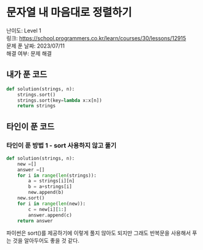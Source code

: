 # 문자열 내 마음대로 정렬하기

난이도: Level 1  
링크: https://school.programmers.co.kr/learn/courses/30/lessons/12915  
문제 푼 날짜: 2023/07/11  
해결 여부: 문제 해결  

## 내가 푼 코드

```python
def solution(strings, n):
    strings.sort()
    strings.sort(key=lambda x:x[n])
    return strings
```

## 타인이 푼 코드

### 타인이 푼 방법 1 - sort 사용하지 않고 풀기

```python
def solution(strings, n):
    new =[]
    answer =[]
    for i in range(len(strings)):
        a = strings[i][n]
        b = a+strings[i]
        new.append(b)
    new.sort()
    for i in range(len(new)):
        c = new[i][1:]
        answer.append(c)
    return answer
```

파이썬은 sort()를 제공하기에 이렇게 풀지 않아도 되지만 그래도 반복문을 사용해서 푸는 것을 알아두어도 좋을 것 같다.
